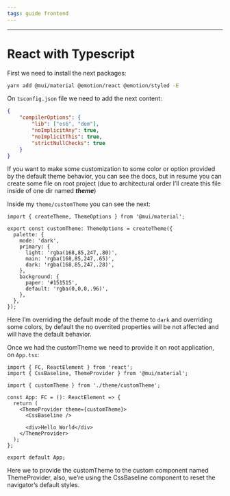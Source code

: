 ```yaml
---
tags: guide frontend
---
```

-----

# React with Typescript

First we need to install the next packages:
```bash
yarn add @mui/material @emotion/react @emotion/styled -E
```

On `tsconfig.json` file we need to add the next content:
```json
{
	"compilerOptions": {
		"lib": ["es6", "dom"],
		"noImplicitAny": true,
		"noImplicitThis": true,
		"strictNullChecks": true
	}
}
```

If you want to make some customization to some color or option provided by the default theme behavior, you can see the docs, but in resume you can create some file on root project (due to architectural order I’ll create this file inside of one dir named _****theme****_)

Inside my `theme/customTheme` you can see the next:

```tsx
import { createTheme, ThemeOptions } from '@mui/material';

export const customTheme: ThemeOptions = createTheme({
  palette: {
    mode: 'dark',
    primary: {
      light: 'rgba(168,85,247,.80)',
      main: 'rgba(168,85,247,.65)',
      dark: 'rgba(168,85,247,.28)',
    },
    background: {
      paper: '#151515',
      default: 'rgba(0,0,0,.96)',
    },
  },
});
```

Here I’m overriding the default mode of the theme to `dark` and overriding some colors, by default the no overrited properties will be not affected and will have the default behavior.

Once we had the customTheme we need to provide it on root application, on `App.tsx`:

```tsx
import { FC, ReactElement } from 'react';
import { CssBaseline, ThemeProvider } from '@mui/material';

import { customTheme } from './theme/customTheme';

const App: FC = (): ReactElement => {
  return (
    <ThemeProvider theme={customTheme}>
      <CssBaseline />
      
      <div>Hello World</div>
    </ThemeProvider>
  );
};

export default App;
```

Here we to provide the customTheme to the custom component named ThemeProvider, also, we’re using the CssBaseline component to reset the navigator’s default styles.